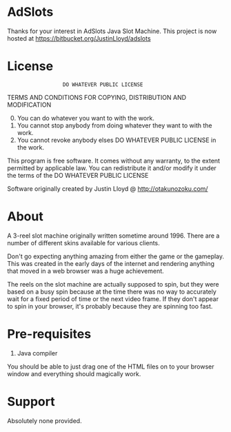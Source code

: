 AdSlots
=======

Thanks for your interest in AdSlots Java Slot Machine. This project is now hosted at
 https://bitbucket.org/JustinLloyd/adslots


License
====================
                      DO WHATEVER PUBLIC LICENSE
   TERMS AND CONDITIONS FOR COPYING, DISTRIBUTION AND MODIFICATION

  0. You can do whatever you want to with the work.
  1. You cannot stop anybody from doing whatever they want to with the work.
  2. You cannot revoke anybody elses DO WHATEVER PUBLIC LICENSE in the work.

 This program is free software. It comes without any warranty, to
 the extent permitted by applicable law. You can redistribute it
 and/or modify it under the terms of the DO WHATEVER PUBLIC LICENSE
 
 Software originally created by Justin Lloyd @ http://otakunozoku.com/


About
====================
A 3-reel slot machine originally written sometime around 1996. There are a
number of different skins available for various clients.

Don't go expecting anything amazing from either the game or the gameplay. This
was created in the early days of the internet and rendering anything that moved
in a web browser was a huge achievement.

The reels on the slot machine are actually supposed to spin, but they were
based on a busy spin because at the time there was no way to accurately wait
for a fixed period of time or the next video frame. If they don't appear to
spin in your browser, it's probably because they are spinning too fast.

    
Pre-requisites
====================
1. Java compiler

You should be able to just drag one of the HTML files on to your browser window
and everything should magically work.

Support
====================
Absolutely none provided.
